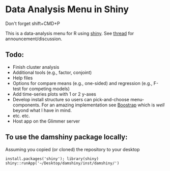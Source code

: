 # Data Analysis Menu in Shiny

Don't forget shift+CMD+P

This is a data-analysis menu for R using [shiny](http://www.rstudio.com/shiny/). See [thread](https://groups.google.com/forum/#!topic/shiny-discuss/ym1FmNsY-2w) for announcement/discussion.

## Todo:
- Finish cluster analysis
- Additional tools (e.g., factor, conjoint)
- Help files
- Options for compare means (e.g., one-sided) and regression (e.g., F-test for competing models)
- Add time-series plots with 1 or 2 y-axes
- Develop install structure so users can pick-and-choose menu-components. For an amazing implementation see [Boostrap](http://twitter.github.com/bootstrap/customize.html) which is *well* beyond what I have in mind.
- etc. etc.
- Host app on the Glimmer server
		
## To use the damshiny package locally:
Assuming you copied (or cloned) the repository to your desktop

`install.packages('shiny'); library(shiny)
shiny::runApp('~/Desktop/damshiny/inst/damshiny/')`

<!-- install.packages('devtools'); library(devtools)

Installing roxygen2 using install_github doesn't seem to work right now 1/3/2013
install_github('roxygen2')

install_github('damshiny')
library(damshiny)

When installed as a package use: shiny::runApp(system.file('rtut/damshiny/inst/damshiny', package='damshiny'))

Suggestions and input are very welcome. -->	